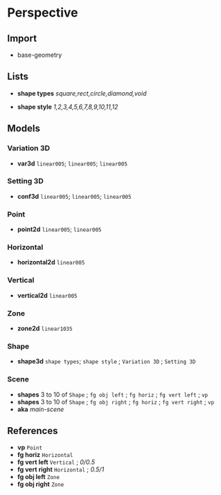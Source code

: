 # Perspective

## Import

* base-geometry

## Lists

* **shape types** *square,rect,circle,diamond,void*

* **shape style** *1,2,3,4,5,6,7,8,9,10,11,12* 

## Models

### Variation 3D

* **var3d** `linear005`; `linear005`; `linear005`

### Setting 3D

* **conf3d** `linear005`; `linear005`; `linear005`

### Point

* **point2d** `linear005`; `linear005`

### Horizontal

* **horizontal2d** `linear005`

### Vertical

* **vertical2d** `linear005`

### Zone

* **zone2d** `linear1035`

### Shape

* **shape3d** `shape types`; `shape style` ; `Variation 3D` ; `Setting 3D`

### Scene

* **shapes** 3 to 10 of `Shape` ; `fg obj left` ; `fg horiz` ; `fg vert left` ; `vp`
* **shapes** 3 to 10 of `Shape` ; `fg obj right` ; `fg horiz` ; `fg vert right` ; `vp`
* **aka** *main-scene*

## References

* **vp** `Point`
* **fg horiz** `Horizontal`
* **fg vert left** `Vertical` ; *0/0.5*
* **fg vert right** `Horizontal` ; *0.5/1*
* **fg obj left** `Zone`
* **fg obj right** `Zone`





	
